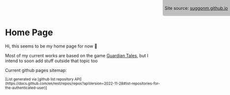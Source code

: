 # Home Page
Hi, this seems to be my home page for now 🙂

Most of my current works are based on the game [Guardian Tales](https://guardian-tales.fandom.com/wiki/), but I intend to soon add stuff outside that topic too

Current github pages sitemap:

<ul class="gh-pages-list">
    <!-- placeholder for /_includes/script.js -->
</ul>

<small>
[List generated via [github list repository API](https://docs.github.com/en/rest/repos/repos?apiVersion=2022-11-28#list-repositories-for-the-authenticated-user)]
</small>

<div style="
	position: fixed;
	top: 0;
	right: 0;
	padding: 0.25em 0.5em;
	border-bottom-left-radius: 5px;
	backdrop-filter: invert(0.25);">

Site source: [suggonm.github.io](https://github.com/SuggonM/suggonm.github.io)

</div>